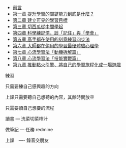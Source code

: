 
* [前言](00.md)
* [第一章 提升學習的關鍵能力到底是什麼？](01.md)
* [第二章 建立可見的學習目標](02.md)
* [第三章 切西瓜從中間學起](03.md)
* [第四章 科學練記憶，談「記住」與「學會」](04.md)
* [第五章 高手都在使用的刻意練習四步法](05.md)
* [第六章 大師都在偷用的學習最優體驗心理學](06.md)
* [第七章 心流學習法「動機拆解篇」](07.md)
* [第八章 心流學習法「技能實戰篇」](08.md)
* [第九章 推動點火引擎、將自己的學習旅程化成一場遊戲](09.md)

練習

只需要練自己感興趣的方向

上課只需要聽自己想聽的內容，其餘時間放空

只需要讀自己想要的流程

讀書 — 洗菜切菜榨汁

做筆記 — 任務 redmine

上課　—- 錄音交朋友
